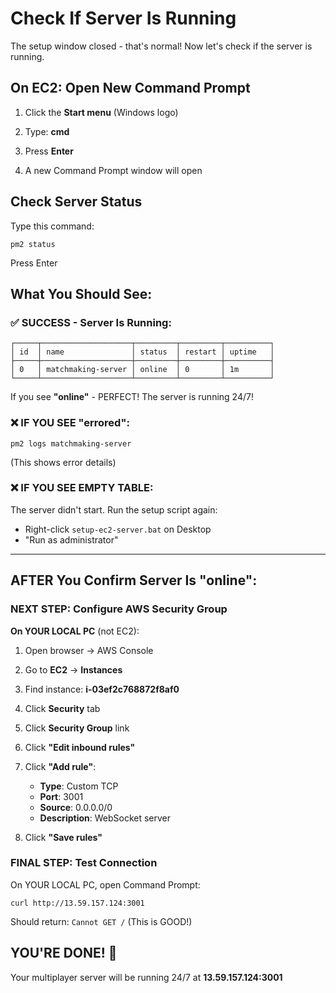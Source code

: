 # Check If Server Is Running

The setup window closed - that's normal! Now let's check if the server is running.

## On EC2: Open New Command Prompt

1. Click the **Start menu** (Windows logo)

2. Type: **cmd**

3. Press **Enter**

4. A new Command Prompt window will open

## Check Server Status

Type this command:
```
pm2 status
```

Press Enter

## What You Should See:

### ✅ SUCCESS - Server Is Running:
```
┌─────┬────────────────────┬─────────┬─────────┬──────────┐
│ id  │ name               │ status  │ restart │ uptime   │
├─────┼────────────────────┼─────────┼─────────┼──────────┤
│ 0   │ matchmaking-server │ online  │ 0       │ 1m       │
└─────┴────────────────────┴─────────┴─────────┴──────────┘
```

If you see **"online"** - PERFECT! The server is running 24/7!

### ❌ IF YOU SEE "errored":
```
pm2 logs matchmaking-server
```
(This shows error details)

### ❌ IF YOU SEE EMPTY TABLE:
The server didn't start. Run the setup script again:
- Right-click `setup-ec2-server.bat` on Desktop
- "Run as administrator"

---

## AFTER You Confirm Server Is "online":

### NEXT STEP: Configure AWS Security Group

**On YOUR LOCAL PC** (not EC2):

1. Open browser → AWS Console

2. Go to **EC2** → **Instances**

3. Find instance: **i-03ef2c768872f8af0**

4. Click **Security** tab

5. Click **Security Group** link

6. Click **"Edit inbound rules"**

7. Click **"Add rule"**:
   - **Type**: Custom TCP
   - **Port**: 3001
   - **Source**: 0.0.0.0/0
   - **Description**: WebSocket server

8. Click **"Save rules"**

### FINAL STEP: Test Connection

On YOUR LOCAL PC, open Command Prompt:
```
curl http://13.59.157.124:3001
```

Should return: `Cannot GET /` (This is GOOD!)

## YOU'RE DONE! 🎉

Your multiplayer server will be running 24/7 at **13.59.157.124:3001**
